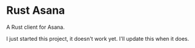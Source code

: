 # Rust Asana
A Rust client for Asana. 

I just started this project, it doesn't work yet. I'll update this when it does.
